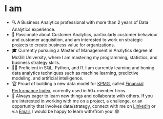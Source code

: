 # I am
- 🔍 A Business Analytics professional with more than 2 years of Data Analytics experience.
- 🎯 Passionate about Customer Analytics, particularly customer behaviour and customer acquisition, and am interested to work on strategic projects to create business value for organizations.
- 🎓 Currently pursuing a Master of Management in Analytics degree at McGill University, where I am mastering my programming, statistics, and business strategy skills.
- 👩‍💻 Proficient in SQL, Python, and R. I am currently learning and honing data analytics techniques such as machine learning, predictive modeling, and artificial intelligence.
- 🏆 Proud of building a new data model for [KPMG](https://www.linkedin.com/in/nayyarkritika/), called [Financial Performance Index](https://kpmg.com/xx/en/home/data-insights/kpmg-financial-performance-index.html), currently used in 50+ member firms.
- 🤝 Always eager to learn new things and collaborate with others. If you are interested in working with me on a project, a challenge, or an opportunity that involves data/strategy, connect with me on [LinkedIn](https://www.linkedin.com/in/nayyarkritika/) or via [Email](kritika.nayyar@mail.mcgill.ca), I would be happy to learn with/from you! 😄 
